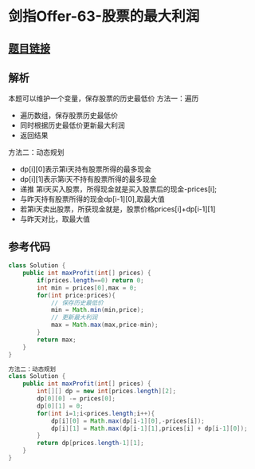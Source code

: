 # 剑指Offer-63-股票的最大利润

## [题目链接](https://leetcode-cn.com/problems/gu-piao-de-zui-da-li-run-lcof/)

## 解析
本题可以维护一个变量，保存股票的历史最低价
方法一：遍历
- 遍历数组，保存股票历史最低价
- 同时根据历史最低价更新最大利润
- 返回结果

方法二：动态规划
- dp[i][0]表示第i天持有股票所得的最多现金
- dp[i][1]表示第i天不持有股票所得的最多现金
- 递推 第i天买入股票，所得现金就是买入股票后的现金-prices[i];
- 与昨天持有股票所得的现金dp[i-1][0],取最大值
- 若第i天卖出股票，所获现金就是，股票价格prices[i]+dp[i-1][1]
- 与昨天对比，取最大值

## 参考代码
```Java
class Solution {
    public int maxProfit(int[] prices) {
        if(prices.length==0) return 0;
        int min = prices[0],max = 0;
        for(int price:prices){
            // 保存历史最低价
            min = Math.min(min,price);
            // 更新最大利润
            max = Math.max(max,price-min);
        }
        return max;
    }
}

方法二：动态规划
class Solution {
    public int maxProfit(int[] prices) {
        int[][] dp = new int[prices.length][2];
        dp[0][0] -= prices[0]; 
        dp[0][1] = 0; 
        for(int i=1;i<prices.length;i++){
            dp[i][0] = Math.max(dp[i-1][0],-prices[i]);
            dp[i][1] = Math.max(dp[i-1][1],prices[i] + dp[i-1][0]);
        }
        return dp[prices.length-1][1];
    }
}
```